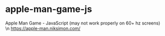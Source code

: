 # apple-man-game-js
Apple Man Game - JavaScript (may not work properly on 60+ hz screens) \n
https://apple-man.niksimon.com/
